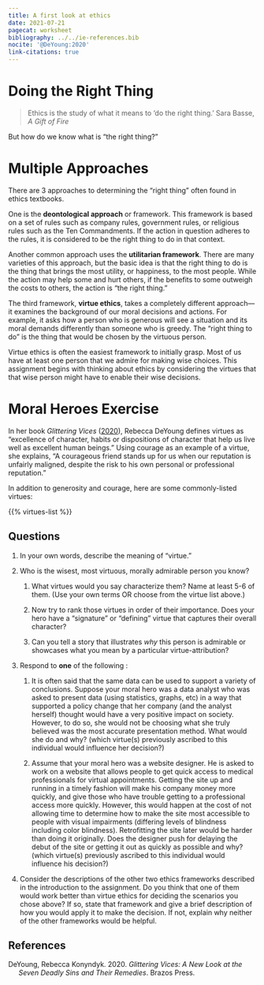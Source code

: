 ```yaml
---
title: A first look at ethics
date: 2021-07-21
pagecat: worksheet
bibliography: ../../ie-references.bib
nocite: '@DeYoung:2020'
link-citations: true
---
```


# Doing the Right Thing

> Ethics is the study of what it means to ‘do the right thing.’
> Sara Basse, *A Gift of Fire*

But how do we know what is “the right thing?”

# Multiple Approaches

There are 3 approaches to determining the “right thing” often found in
ethics textbooks.

One is the **deontological approach** or framework. This framework is
based on a set of rules such as company rules, government rules, or
religious rules such as the Ten Commandments. If the action in question
adheres to the rules, it is considered to be the right thing to do in
that context.

Another common approach uses the **utilitarian framework**. There are
many varieties of this approach, but the basic idea is that the right
thing to do is the thing that brings the most utility, or happiness, to
the most people. While the action may help some and hurt others, if the
benefits to some outweigh the costs to others, the action is “the right
thing.”

The third framework, **virtue ethics**, takes a completely different
approach—it examines the background of our moral decisions and actions.
For example, it asks how a person who is generous will see a situation
and its moral demands differently than someone who is greedy. The “right
thing to do” is the thing that would be chosen by the virtuous person.

Virtue ethics is often the easiest framework to initially grasp. Most of
us have at least one person that we admire for making wise choices. This
assignment begins with thinking about ethics by considering the virtues
that that wise person might have to enable their wise decisions.

# Moral Heroes Exercise

In her book *Glittering Vices* ([2020](#ref-DeYoung:2020)), Rebecca DeYoung defines virtues as
“excellence of character, habits or dispositions of character that help
us live well as excellent human beings.” Using courage as an example of
a virtue, she explains, “A courageous friend stands up for us when our
reputation is unfairly maligned, despite the risk to his own personal or
professional reputation.”

In addition to generosity and courage, here are some commonly-listed
virtues:

{{% virtues-list %}}

## Questions

1.  In your own words, describe the meaning of “virtue.”

2.  Who is the wisest, most virtuous, morally admirable person you know?

    1.  What virtues would you say characterize them?
        Name at least 5-6 of them. (Use your own terms OR choose from the
        virtue list above.)

    2.  Now try to rank those virtues in order of their importance. Does
        your hero have a “signature” or “defining” virtue that captures
        their overall character?

    3.  Can you tell a story that illustrates *why* this person is
        admirable or showcases what you mean by a particular
        virtue-attribution?

3.  Respond to **one** of the following :

    1.  It is often said that the same data can be used to support a
        variety of conclusions. Suppose your moral hero was a data
        analyst who was asked to present data (using statistics,
        graphs, etc) in a way that supported a policy change that her
        company (and the analyst herself) thought would have a very
        positive impact on society. However, to do so, she would not
        be choosing what she truly believed was the most accurate
        presentation method. What would she do and why? (which
        virtue(s) previously ascribed to this individual would
        influence her decision?)

    2.  Assume that your moral hero was a website designer. He is
        asked to work on a website that allows people to get quick
        access to medical professionals for virtual appointments.
        Getting the site up and running in a timely fashion will make
        his company money more quickly, and give those who have
        trouble getting to a professional access more quickly.
        However, this would happen at the cost of not allowing time to
        determine how to make the site most accessible to people with
        visual impairments (differing levels of blindness including
        color blindness). Retrofitting the site later would be harder
        than doing it originally. Does the designer push for delaying
        the debut of the site or getting it out as quickly as possible
        and why? (which virtue(s) previously ascribed to this
        individual would influence his decision?)

4.  Consider the descriptions of the other two ethics frameworks
    described in the introduction to the assignment. Do you think that
    one of them would work better than virtue ethics for deciding the
    scenarios you chose above? If so, state that framework and give a
    brief description of how you would apply it to make the decision.
    If not, explain why neither of the other frameworks would be
    helpful.

## References

<div id="refs" class="references csl-bib-body hanging-indent">

<div id="ref-DeYoung:2020" class="csl-entry">

DeYoung, Rebecca Konyndyk. 2020. *Glittering Vices: A New Look at the Seven Deadly Sins and Their Remedies*. Brazos Press.

</div>

</div>
